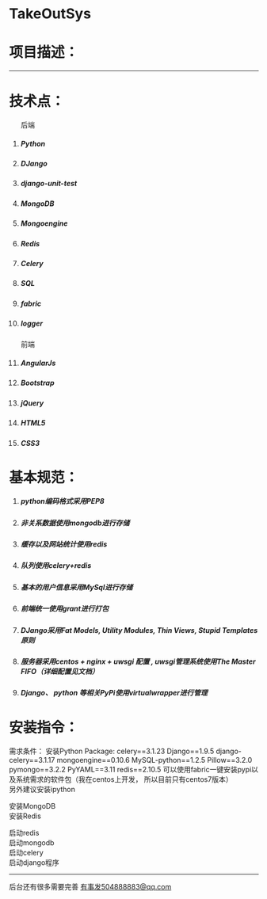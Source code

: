 # TakeOutSys
项目描述：
====
**********


技术点：
====
<ol>
后端
<li><h5>Python<h5></li>
<li><h5>DJango<h5></li>
<li><h5>django-unit-test<h5></li>
<li><h5>MongoDB<h5></li>
<li><h5>Mongoengine<h5></li>
<li><h5>Redis<h5></li>
<li><h5>Celery<h5></li>
<li><h5>SQL<h5></li>
<li><h5>fabric<h5></li>
<li><h5>logger<h5></li>

前端
<li><h5>AngularJs<h5></li>
<li><h5>Bootstrap<h5></li>
<li><h5>jQuery<h5></li>
<li><h5>HTML5<h5></li>
<li><h5>CSS3<h5></li>
</ol>


基本规范：
====
<ol>
<li><h5>python编码格式采用PEP8<h5></li>  
<li><h5>非关系数据使用mongodb进行存储<h5></li>  
<li><h5>缓存以及网站统计使用redis<h5></li>
<li><h5>队列使用celery+redis<h5></li> 
<li><h5>基本的用户信息采用MySql进行存储<h5></li>  
<li><h5>前端统一使用grant进行打包<h5></li>  
<li><h5>DJango采用Fat Models, Utility Modules, Thin Views, Stupid Templates 原则<h5></li>  
<li><h5>服务器采用centos + nginx + uwsgi 配置 , uwsgi管理系统使用The Master FIFO（详细配置见文档）<h5></li> 
<li><h5>Django、 python 等相关PyPi使用virtualwrapper进行管理  <h5></li>
</ol>

安装指令：
====
需求条件：
安装Python Package:
celery==3.1.23
Django==1.9.5
django-celery==3.1.17
mongoengine==0.10.6
MySQL-python==1.2.5
Pillow==3.2.0
pymongo==3.2.2
PyYAML==3.11
redis==2.10.5
可以使用fabric一键安装pypi以及系统需求的软件包（我在centos上开发， 所以目前只有centos7版本）<br>
另外建议安装ipython<br>

安装MongoDB<br>
安装Redis<br>

启动redis<br>
启动mongodb<br>
启动celery <br>
启动django程序<br>

----------
后台还有很多需要完善
有事发504888883@qq.com
